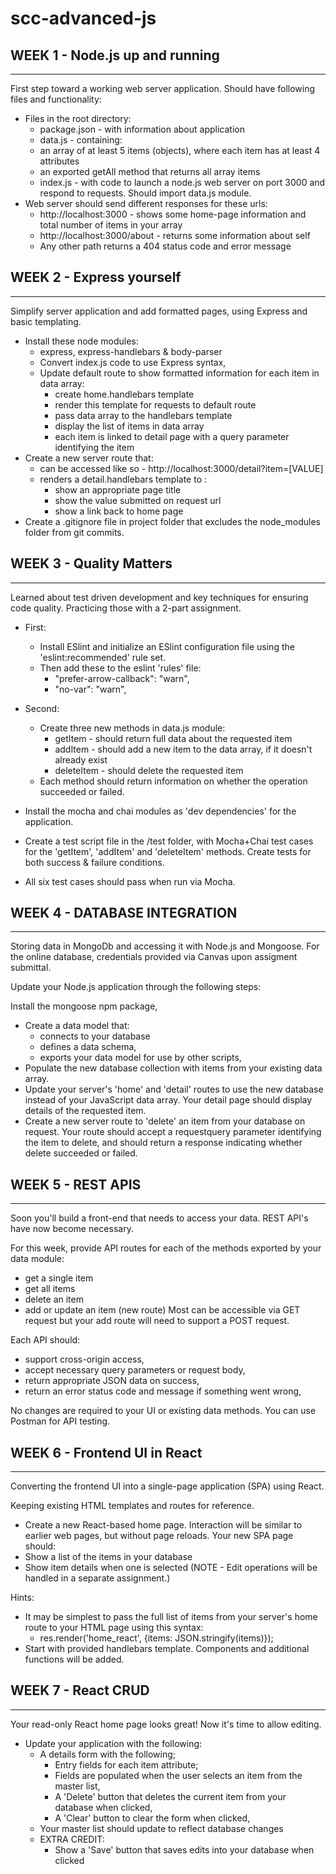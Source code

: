 # scc-advanced-js

## WEEK 1 - Node.js up and running
-------------------------------------------------------------------------
First step toward a working web server application. Should have following files and functionality:

- Files in the root directory:
  - package.json - with information about application
  - data.js - containing:
  - an array of at least 5 items (objects), where each item has at least 4 attributes 
  - an exported getAll method that returns all array items
  - index.js - with code to launch a node.js web server on port 3000 and respond to requests.
    Should import data.js module.
- Web server should send different responses for these urls:
  - http://localhost:3000 - shows some home-page information and total number of items in your array
  - http://localhost:3000/about - returns some information about self
  - Any other path returns a 404 status code and error message

## WEEK 2 - Express yourself
-------------------------------------------------------------------------
Simplify server application and add formatted pages, using Express and basic templating.

- Install these node modules:
  - express, express-handlebars & body-parser
  - Convert index.js code to use Express syntax,
  - Update default route to show formatted information for each item in data array:
    - create home.handlebars template
    - render this template for requests to default route
    - pass data array to the handlebars template
    - display the list of items in data array 
    - each item is linked to detail page with a query parameter identifying the item
- Create a new server route that:
  - can be accessed like so - http://localhost:3000/detail?item=[VALUE]
  - renders a detail.handlebars template to :
    - show an appropriate page title
    - show the value submitted on request url
    - show a link back to home page
- Create a .gitignore file in project folder that excludes the node_modules folder from git commits.

## WEEK 3 - Quality Matters
------------------------------------------------------------------------
Learned about test driven development and key techniques for ensuring code quality.
Practicing those with a 2-part assignment.

- First:
  - Install ESlint and initialize an ESlint configuration file using the 'eslint:recommended' rule set.
  - Then add these to the eslint 'rules' file:
    - "prefer-arrow-callback": "warn",
    - "no-var": "warn",

- Second:
  - Create three new methods in data.js module:
    - getItem - should return full data about the requested item
    - addItem - should add a new item to the data array, if it doesn't already exist
    - deleteItem - should delete the requested item
  - Each method should return information on whether the operation succeeded or failed.

- Install the mocha and chai modules as 'dev dependencies' for the application.
- Create a test script file in the /test folder, with Mocha+Chai test cases for the
'getItem', 'addItem' and 'deleteItem' methods. Create tests for both success & failure conditions.
- All six test cases should pass when run via Mocha.

## WEEK 4 - DATABASE INTEGRATION
-------------------------------------------------------------------------
Storing data in MongoDb and accessing it with Node.js and Mongoose.
For the online database, credentials provided via Canvas upon assigment submittal.

Update your Node.js application through the following steps:

Install the mongoose npm package,
- Create a data model that:
  - connects to your database
  - defines a data schema,
  - exports your data model for use by other scripts,
- Populate the new database collection with items from your existing data array.
- Update your server's 'home' and 'detail' routes to use the new database instead of
  your JavaScript data array. Your detail page should display details of the requested
  item.
- Create a new server route to 'delete' an item from your database on request. Your
  route should accept a requestquery parameter identifying the item to delete, and
  should return a response indicating whether delete succeeded or failed.
  
## WEEK 5 - REST APIS
-------------------------------------------------------------------------
Soon you'll build a front-end that needs to access your data.  REST API's have now become necessary.

For this week, provide API routes for each of the methods exported by your data module:
- get a single item
- get all items
- delete an item
- add or update an item (new route)
Most can be accessible via GET request but your add route will need to support a POST request. 

Each API should:
- support cross-origin access,
- accept necessary query parameters or request body,
- return appropriate JSON data on success,
- return an error status code and message if something went wrong,

No changes are required to your UI or existing data methods. You can use Postman for API testing.

## WEEK 6 - Frontend UI in React
-------------------------------------------------------------------------
Converting the frontend UI into a single-page application (SPA) using React.

Keeping existing HTML templates and routes for reference.

- Create a new React-based home page. Interaction will be similar to earlier web pages, but without page reloads. Your new SPA page should:
 - Show a list of the items in your database 
 - Show item details when one is selected
(NOTE - Edit operations will be handled in a separate assignment.)

Hints: 
 - It may be simplest to pass the full list of items from your server's home route to your HTML page using this syntax:
    - res.render('home_react', {items: JSON.stringify(items)});
 - Start with provided handlebars template. Components and additional functions will be added.
 
## WEEK 7 - React CRUD
-------------------------------------------------------------------------   
Your read-only React home page looks great! Now it's time to allow editing.

- Update your application with the following: 
    - A details form with the following;
        - Entry fields for each item attribute;
        - Fields are populated when the user selects an item from the master list,
        - A 'Delete' button that deletes the current item from your database when clicked,
        - A 'Clear' button to clear the form when clicked,
    - Your master list should update to reflect database changes
    - EXTRA CREDIT:
        - Show a 'Save' button that saves edits into your database when clicked
